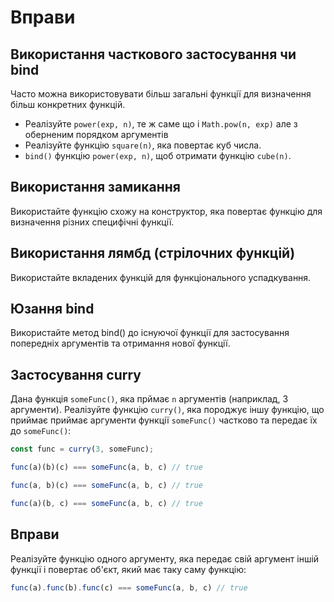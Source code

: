 # Вправи

## Використання часткового застосування чи bind

Часто можна використовувати більш загальні функції для визначення більш конкретних функцій.

- Реалізуйте `power(exp, n)`, те ж саме що і `Math.pow(n, exp)` але з оберненим порядком аргументів
- Реалізуйте функцію `square(n)`, яка повертає куб числа.
- `bind()` функцію `power(exp, n)`, щоб отримати функцію `cube(n)`.

## Використання замикання

Використайте функцію схожу на конструктор, яка повертає функцію для визначення різних
специфічні функції.

## Використання лямбд (стрілочних функцій)

Використайте вкладених функцій для функціонального успадкування.

## Юзання bind

Використайте метод bind() до існуючої функції для застосування попередніх аргументів та отримання
нової функції.

## Застосування curry

Дана функція `someFunc()`, яка прймає `n` аргументів (наприклад, 3 аргументи).
Реалізуйте функцію `curry()`, яка породжує іншу функцію, що приймає приймає аргументи функції
`someFunc()` частково та передає їх до `someFunc()`:

```js
const func = curry(3, someFunc);

func(a)(b)(c) === someFunc(a, b, c) // true

func(a, b)(c) === someFunc(a, b, c) // true

func(a)(b, c) === someFunc(a, b, c) // true
```

## Вправи

Реалізуйте функцію одного аргументу, яка передає свій аргумент іншій функції і
повертає об'єкт, який має таку саму функцію:

```js
func(a).func(b).func(c) === someFunc(a, b, c) // true
```
